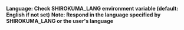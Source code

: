 **Language: Check SHIROKUMA_LANG environment variable (default: English if not set)**
**Note: Respond in the language specified by SHIROKUMA_LANG or the user's language**